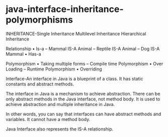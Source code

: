 # java-interface-inheritance-polymorphisms
INHERITANCE-Single Inheritance 
 Multilevel Inheritance
 Hierarchical Inheritance 


Relationship
• Is-a
– Mammal IS-A Animal
– Reptile IS-A Animal
– Dog IS-A Mammal
• Has-a

Polymorphism
• Taking multiple forms
– Compile time Polymorphism
• Over Loading
– Runtime Polymorphism
• Overriding


Interface-An interface in Java is a blueprint of a class. It has static constants and abstract methods.

The interface in Java is a mechanism to achieve abstraction. There can be only abstract methods in the Java interface, not method body. It is used to achieve abstraction and multiple inheritance in Java.

In other words, you can say that interfaces can have abstract methods and variables. It cannot have a method body.

Java Interface also represents the IS-A relationship.
